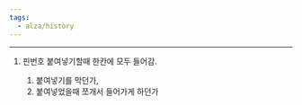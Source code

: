 ```yaml
---
tags:
  - alza/history
---
```

---
1. 핀번호 붙여넣기할때 한칸에 모두 들어감.
    
    1. 붙여넣기를 막던가,
    2. 붙여넣었을때 쪼개서 들어가게 하던가